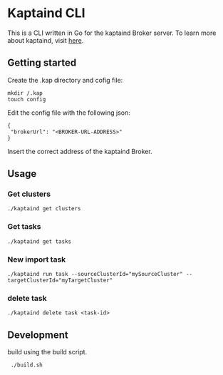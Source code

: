 # Kaptaind CLI
This is a CLI written in Go for the kaptaind Broker server.
To learn more about kaptaind, visit [here].

## Getting started
Create the .kap directory and cofig file:

```
mkdir /.kap
touch config
```

Edit the config file with the following json:
```
{
 "brokerUrl": "<BROKER-URL-ADDRESS>"
}
```

Insert the correct address of the kaptaind Broker.

## Usage
### Get clusters
```
./kaptaind get clusters
```

### Get tasks
```
./kaptaind get tasks
```

### New import task
```
./kaptaind run task --sourceClusterId="mySourceCluster" --targetClusterId="myTargetCluster"
```

### delete task
```
./kaptaind delete task <task-id>
```

## Development
build using the build script.
```
 ./build.sh
```

[here]: https://github.com/kaptaind/kaptaind